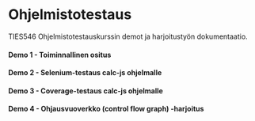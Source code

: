 # Ohjelmistotestaus
TIES546 Ohjelmistotestauskurssin demot ja harjoitustyön dokumentaatio.

#### Demo 1 - Toiminnallinen ositus
#### Demo 2 - Selenium-testaus calc-js ohjelmalle
#### Demo 3 - Coverage-testaus calc-js ohjelmalle
#### Demo 4 - Ohjausvuoverkko (control flow graph) -harjoitus
